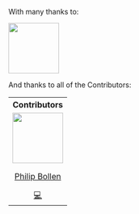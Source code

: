 <!-- 
Idea is from: https://github.com/sButtons/sbuttons/blob/master/CONTRIBUTORS.md
repo link: https://github.com/Ilionx/qlabs-Limitlessgaming/

💻: contribute code 
    -> commits?author=<username>
🐛: report a bug
    -> issues?q=author:trik-flip
🤔: open an issue, be active in discussion, provide feedback, or help planning
    -> issues?q=author:trik-flip
📖: update documentation 
    -> commits?author=<username>
👀: Review code
    -> 
🔧: set up workflows, or automate tests
    -> 
💡: Write examples
    -> 
-->
With many thanks to:

<a href="https://www.ilionx.com"><img src="https://www.ilionx.com/wp-content/themes/rocket-ship/dist/images/ilionx-logo.svg" width="100px"></a>

And thanks to all of the Contributors:
<table width="100%"><tr><th colspan="7" style="text-align: center;">Contributors</th></tr><tr><td align="center"><a href="https://github.com/trik-flip"><img src="https://github.com/trik-flip.png" width="100px"><p>Philip Bollen</p></a><a href="https://github.com/Ilionx/qlabs-Limitlessgaming/commits?author=trik-flip" title="Code">💻</a></td></tr></table>
